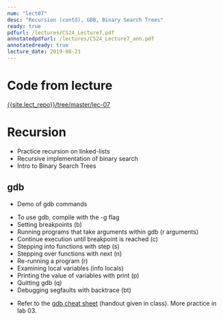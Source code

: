 ```yaml
---
num: "lect07"
desc: "Recursion (contd), GDB, Binary Search Trees"
ready: true
pdfurl: /lectures/CS24_Lecture7.pdf
annotatedpdfurl: /lectures/CS24_Lecture7_ann.pdf
annotatedready: true
lecture_date: 2019-08-21
---
```


# Code from lecture
[{{site.lect_repo}}/tree/master/lec-07]({{site.lect_repo}}/tree/master/lec-07)


# Recursion
* Practice recursion on linked-lists
* Recursive implementation of binary search
* Intro to Binary Search Trees

## gdb

* Demo of gdb commands 
 - To use gdb, compile with the -g flag
 - Setting breakpoints (b)
 - Running programs that take arguments within gdb (r arguments)
 - Continue execution until breakpoint is reached (c)
 - Stepping into functions with step (s)
 - Stepping over functions with next (n)
 - Re-running a program (r)
 - Examining local variables  (info locals)
 - Printing the value of variables with print (p)
 - Quitting gdb (q)
 - Debugging segfaults with backtrace (bt)
* Refer to the [gdb cheat sheet]({{site.lect_notes}}/GDB-cheatsheet.pdf) (handout given in class). More practice in lab 03.
